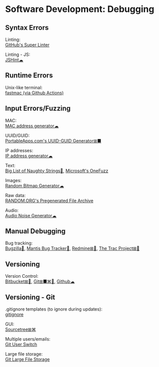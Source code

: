 # Software Development: Debugging

## Syntax Errors

Linting:  
[GitHub's Super Linter](https://github.com/github/super-linter)

Linting - JS:  
[JSHint☁](https://jshint.com/)

## Runtime Errors

Unix-like terminal:  
[fastmac (via Github Actions)](https://github.com/fastai/fastmac/)

## Input Errors/Fuzzing

MAC:  
[MAC address generator☁](https://commentpicker.com/mac-address-generator.php)

UUID/GUID:  
[PortableApps.com's UUID-GUID Generator⊞■](https://portableapps.com/apps/utilities/uuid-guid_generator_portable)

IP addresses:  
[IP address generator☁](https://commentpicker.com/ip-address-generator.php)

Text:  
[Big List of Naughty Strings🐍](https://github.com/minimaxir/big-list-of-naughty-strings),
[Microsoft's OneFuzz](https://github.com/microsoft/onefuzz)

Images:  
[Random Bitmap Generator☁](https://www.random.org/bitmaps/)

Raw data:  
[RANDOM.ORG's Pregenerated File Archive](https://archive.random.org/)

Audio:  
[Audio Noise Generator☁](https://www.random.org/audio-noise/)

## Manual Debugging

Bug tracking:  
[Bugzilla🐧](https://www.bugzilla.org/),
[Mantis Bug Tracker🐧](https://www.mantisbt.org/),
[Redmine⊞🐧](https://www.redmine.org/),
[The Trac Project⊞🐧](https://trac.edgewall.org/)

## Versioning

Version Control:  
[Bitbucket⊞🐧](https://bitbucket.org/),
[Git⊞■⌘🐧](https://git-scm.com/),
[Github☁](https://github.com/)

## Versioning - Git

.gitignore templates (to ignore during updates):  
[gitignore](https://github.com/github/gitignore/)

GUI:  
[Sourcetree⊞⌘](https://www.sourcetreeapp.com/)

Multiple users/emails:  
[Git User Switch](https://github.com/geongeorge/Git-User-Switch)

Large file storage:  
[Git Large File Storage](https://git-lfs.github.com/)
